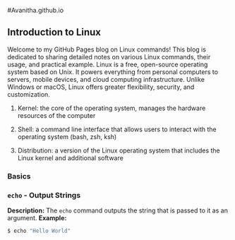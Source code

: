 #Avanitha.github.io

## Introduction to Linux
Welcome to my GitHub Pages blog on Linux commands! This blog is dedicated to sharing detailed notes on various Linux commands, their usage, and practical example.
Linux is a free, open-source operating system based on Unix. It powers everything from personal computers to servers, mobile devices, and cloud computing infrastructure. Unlike Windows or macOS, Linux offers greater flexibility, security, and customization.
1. Kernel: the core of the operating system, manages the hardware resources of the computer

2. Shell: a command line interface that allows users to interact with the operating system (bash, zsh, ksh)

3. Distribution: a version of the Linux operating system that includes the Linux kernel and additional software

### Basics
### `echo` - Output Strings
**Description:** The `echo` command outputs the string that is passed to it as an argument.
**Example:**
```bash
$ echo "Hello World"

